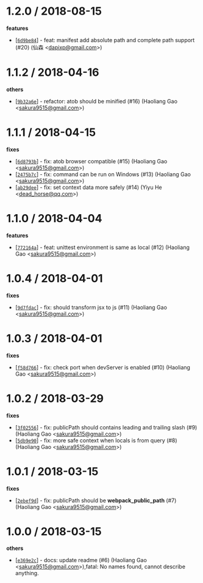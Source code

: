 
1.2.0 / 2018-08-15
==================

**features**
  * [[`6d9be84`](http://github.com/eggjs/egg-view-assets/commit/6d9be84495ae1e789e20276f33f184e736cf7e86)] - feat: manifest add absolute path and complete path support (#20) (仙森 <<dapixp@gmail.com>>)

1.1.2 / 2018-04-16
==================

**others**
  * [[`9b32a6e`](http://github.com/eggjs/egg-view-assets/commit/9b32a6ed4e2219e323946fb987e900a1477d66d9)] - refactor: atob should be minified (#16) (Haoliang Gao <<sakura9515@gmail.com>>)

1.1.1 / 2018-04-15
==================

**fixes**
  * [[`6d8793b`](http://github.com/eggjs/egg-view-assets/commit/6d8793b43e98618b2be76101011ad8732906f114)] - fix: atob browser compatible (#15) (Haoliang Gao <<sakura9515@gmail.com>>)
  * [[`2475b7c`](http://github.com/eggjs/egg-view-assets/commit/2475b7c54fe088e2469181eb63f1a48c7c94fdbf)] - fix: command can be run on Windows (#13) (Haoliang Gao <<sakura9515@gmail.com>>)
  * [[`ab29dee`](http://github.com/eggjs/egg-view-assets/commit/ab29deed14e0b6d266fc5a90b8f46950ce096431)] - fix: set context data more safely (#14) (Yiyu He <<dead_horse@qq.com>>)

1.1.0 / 2018-04-04
==================

**features**
  * [[`772164a`](http://github.com/eggjs/egg-view-assets/commit/772164a3669610659cd43614caf7825a74f30c65)] - feat: unittest environment is same as local (#12) (Haoliang Gao <<sakura9515@gmail.com>>)

1.0.4 / 2018-04-01
==================

**fixes**
  * [[`9d7fdac`](http://github.com/eggjs/egg-view-assets/commit/9d7fdac51c6799db63d948b37e94ad47a280a7c4)] - fix: should transform jsx to js (#11) (Haoliang Gao <<sakura9515@gmail.com>>)

1.0.3 / 2018-04-01
==================

**fixes**
  * [[`f58d766`](http://github.com/eggjs/egg-view-assets/commit/f58d766907f6e18627a44d42b3513e41b71bcf09)] - fix: check port when devServer is enabled (#10) (Haoliang Gao <<sakura9515@gmail.com>>)

1.0.2 / 2018-03-29
==================

**fixes**
  * [[`3f02556`](http://github.com/eggjs/egg-view-assets/commit/3f0255680aa8f6460faf08957efdff184c781b3f)] - fix: publicPath should contains leading and trailing slash (#9) (Haoliang Gao <<sakura9515@gmail.com>>)
  * [[`5db9e90`](http://github.com/eggjs/egg-view-assets/commit/5db9e906e85a414ae276e7de1033c1539aff8ea5)] - fix: more safe context when locals is from query (#8) (Haoliang Gao <<sakura9515@gmail.com>>)

1.0.1 / 2018-03-15
==================

**fixes**
  * [[`2ebef9d`](http://github.com/eggjs/egg-view-assets/commit/2ebef9d86235cc8c13dc262f1b767bdad77cea02)] - fix: publicPath should be __webpack_public_path__ (#7) (Haoliang Gao <<sakura9515@gmail.com>>)

1.0.0 / 2018-03-15
==================

**others**
  * [[`e369e2c`](http://github.com/eggjs/egg-view-assets/commit/e369e2c924bb09e949f27e5095c29d7bcddda68a)] - docs: update readme (#6) (Haoliang Gao <<sakura9515@gmail.com>>),fatal: No names found, cannot describe anything.

